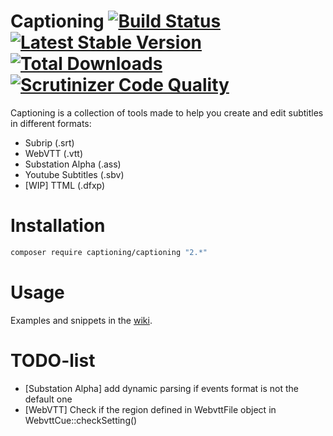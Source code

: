 Captioning [![Build Status](https://secure.travis-ci.org/captioning/captioning.png)](http://travis-ci.org/captioning/captioning) [![Latest Stable Version](https://poser.pugx.org/captioning/captioning/v/stable.svg)](https://packagist.org/packages/captioning/captioning) [![Total Downloads](https://poser.pugx.org/captioning/captioning/downloads.svg)](https://packagist.org/packages/captioning/captioning) [![Scrutinizer Code Quality](https://scrutinizer-ci.com/g/captioning/captioning/badges/quality-score.png?b=master)](https://scrutinizer-ci.com/g/captioning/captioning/?branch=master)
==========

Captioning is a collection of tools made to help you create and edit subtitles in different formats:

* Subrip (.srt)
* WebVTT (.vtt)
* Substation Alpha (.ass)
* Youtube Subtitles (.sbv)
* [WIP] TTML (.dfxp)

# Installation

``` sh
composer require captioning/captioning "2.*"
```

# Usage

Examples and snippets in the [wiki](https://github.com/captioning/captioning/wiki).

# TODO-list
* [Substation Alpha] add dynamic parsing if events format is not the default one
* [WebVTT] Check if the region defined in WebvttFile object in WebvttCue::checkSetting()
